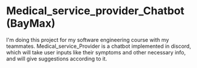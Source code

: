# Medical_service_provider_Chatbot (BayMax)
I'm doing this project for my software engineering course with my teammates.
Medical_service_Provider is a chatbot implemented in discord, which will take user inputs like their symptoms and other necessary info, and will give suggestions according to it.

